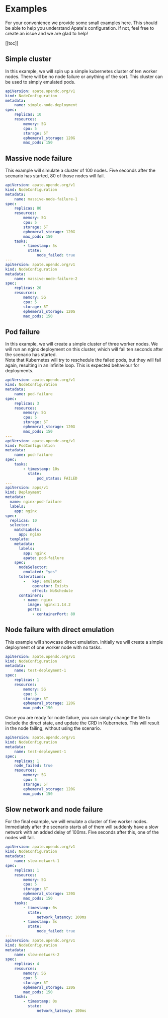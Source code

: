 # Examples
For your convenience we provide some small examples here. This should be able to help you understand Apate's configuration.
If not, feel free to create an issue and we are glad to help!

[[toc]]

## Simple cluster
In this example, we will spin up a simple kubernetes cluster of ten worker nodes. There will be no node failure or anything of the sort.
This cluster can be used to simply emulated pods.

```yaml
apiVersion: apate.opendc.org/v1
kind: NodeConfiguration
metadata:
    name: simple-node-deployment
spec:
    replicas: 10
    resources:
        memory: 5G
        cpu: 5
        storage: 5T
        ephemeral_storage: 120G
        max_pods: 150
```

## Massive node failure
This example will simulate a cluster of 100 nodes. Five seconds after the scenario has started, 80 of those nodes will fail.

```yaml
apiVersion: apate.opendc.org/v1
kind: NodeConfiguration
metadata:
    name: massive-node-failure-1
spec:
    replicas: 80
    resources:
        memory: 5G
        cpu: 5
        storage: 5T
        ephemeral_storage: 120G
        max_pods: 150
    tasks:
        - timestamp: 5s
          state:
              node_failed: true
---
apiVersion: apate.opendc.org/v1
kind: NodeConfiguration
metadata:
    name: massive-node-failure-2
spec:
    replicas: 20
    resources:
        memory: 5G
        cpu: 5
        storage: 5T
        ephemeral_storage: 120G
        max_pods: 150
```

## Pod failure
In this example, we will create a simple cluster of three worker nodes. We will run an nginx deployment on this cluster, which 
will fail ten seconds after the scenario has started.  
Note that Kubernetes will try to reschedule the failed pods, but they will fail again, resulting in an infinite loop. 
This is expected behaviour for deployments.

```yaml
apiVersion: apate.opendc.org/v1
kind: NodeConfiguration
metadata:
    name: pod-failure
spec:
    replicas: 3
    resources:
        memory: 5G
        cpu: 5
        storage: 5T
        ephemeral_storage: 120G
        max_pods: 150
---
apiVersion: apate.opendc.org/v1
kind: PodConfiguration
metadata:
    name: pod-failure
spec:
    tasks:
        - timestamp: 10s
          state:
              pod_status: FAILED
---
apiVersion: apps/v1
kind: Deployment
metadata:
  name: nginx-pod-failure
  labels:
    app: nginx
spec:
  replicas: 10
  selector:
    matchLabels:
      app: nginx
  template:
    metadata:
      labels:
        app: nginx
        apate: pod-failure
    spec:
      nodeSelector:
        emulated: "yes"
      tolerations:
        -   key: emulated
            operator: Exists
            effect: NoSchedule
      containers:
        - name: nginx
          image: nginx:1.14.2
          ports:
            - containerPort: 80
```

## Node failure with direct emulation
This example will showcase direct emulation. Initially we will create a simple deployment of one worker node with no tasks.
```yaml
apiVersion: apate.opendc.org/v1
kind: NodeConfiguration
metadata:
    name: test-deployment-1
spec:
    replicas: 1
    resources:
        memory: 5G
        cpu: 5
        storage: 5T
        ephemeral_storage: 120G
        max_pods: 150
```

Once you are ready for node failure, you can simply change the file to include the direct state, and update the CRD in Kubernetes.
This will result in the node failing, without using the scenario.

```yaml
apiVersion: apate.opendc.org/v1
kind: NodeConfiguration
metadata:
    name: test-deployment-1
spec:
    replicas: 1
    node_failed: true
    resources:
        memory: 5G
        cpu: 5
        storage: 5T
        ephemeral_storage: 120G
        max_pods: 150
```

## Slow network and node failure
For the final example, we will emulate a cluster of five worker nodes. Immediately after the scenario starts all of them
will suddenly have a slow network with an added delay of 100ms. Five seconds after this, one of the nodes will fail.

```yaml
apiVersion: apate.opendc.org/v1
kind: NodeConfiguration
metadata:
    name: slow-network-1
spec:
    replicas: 1
    resources:
        memory: 5G
        cpu: 5
        storage: 5T
        ephemeral_storage: 120G
        max_pods: 150
    tasks:
        - timestamp: 0s
          state:
              network_latency: 100ms
        - timestamp: 5s
          state:
              node_failed: true
---
apiVersion: apate.opendc.org/v1
kind: NodeConfiguration
metadata:
    name: slow-network-2
spec:
    replicas: 4
    resources:
        memory: 5G
        cpu: 5
        storage: 5T
        ephemeral_storage: 120G
        max_pods: 150
    tasks:
        - timestamp: 0s
          state:
              network_latency: 100ms
```